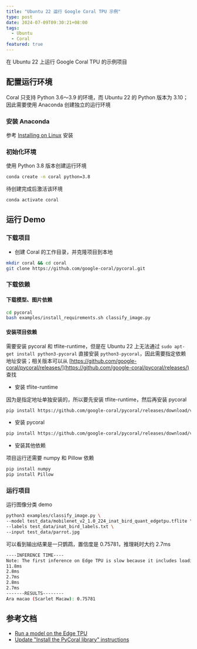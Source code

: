 ```yaml
---
title: "Ubuntu 22 运行 Google Coral TPU 示例"
type: post
date: 2024-07-09T09:30:21+08:00
tags:
  - Ubuntu
  - Coral
featured: true
---
```


在 Ubuntu 22 上运行 Google Coral TPU 的示例项目

## 配置运行环境

Coral 只支持 Python 3.6～3.9 的环境，而 Ubuntu 22 的 Python 版本为 3.10；因此需要使用 Anaconda 创建独立的运行环境

### 安装 Anaconda

参考 [Installing on Linux](https://docs.anaconda.com/anaconda/install/linux/) 安装

### 初始化环境

使用 Python 3.8 版本创建运行环境

```bash
conda create -n coral python=3.8
```

待创建完成后激活该环境

```bash
conda activate coral
```

## 运行 Demo

### 下载项目

- 创建 Coral 的工作目录，并克隆项目到本地

```bash
mkdir coral && cd coral
git clone https://github.com/google-coral/pycoral.git
```

### 下载依赖

#### 下载模型、图片依赖

```bash
cd pycoral
bash examples/install_requirements.sh classify_image.py
```

#### 安装项目依赖

需要安装 pycoral 和 tflite-runtime，但是在 Ubuntu 22 上无法通过 `sudo apt-get install python3-pycoral` 直接安装 `python3-pycoral`，因此需要指定依赖地址安装；相关版本可以从 [https://github.com/google-coral/pycoral/releases/](https://github.com/google-coral/pycoral/releases/) 查找

- 安装 tflite-runtime

因为是指定地址单独安装的，所以要先安装 tflite-runtime，然后再安装 pycoral

```bash
pip install https://github.com/google-coral/pycoral/releases/download/v2.0.0/tflite_runtime-2.5.0.post1-cp38-cp38-linux_x86_64.whl
```

- 安装 pycoral

```bash
pip install https://github.com/google-coral/pycoral/releases/download/v2.0.0/pycoral-2.0.0-cp38-cp38-linux_x86_64.whl
```

- 安装其他依赖

项目运行还需要 numpy 和 Pillow 依赖

```bash
pip install numpy
pip install Pillow
```

### 运行项目

运行图像分类 demo

```bash
python3 examples/classify_image.py \
--model test_data/mobilenet_v2_1.0_224_inat_bird_quant_edgetpu.tflite \
--labels test_data/inat_bird_labels.txt \
--input test_data/parrot.jpg
```

可以看到输出结果是一只鹦鹉，置信度是 0.75781，推理耗时大约 2.7ms

```bash
----INFERENCE TIME----
Note: The first inference on Edge TPU is slow because it includes loading the model into Edge TPU memory.
11.8ms
2.8ms
2.7ms
2.8ms
2.7ms
-------RESULTS--------
Ara macao (Scarlet Macaw): 0.75781
```

## 参考文档

- [Run a model on the Edge TPU](https://coral.ai/docs/m2/get-started/#4-run-a-model-on-the-edge-tpu)
- [Update "Install the PyCoral library" instructions](https://github.com/google-coral/edgetpu/issues/771)
